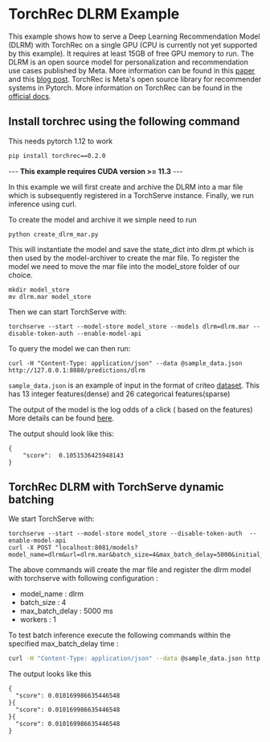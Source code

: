 
# TorchRec DLRM Example

This example shows how to serve a Deep Learning Recommendation Model (DLRM) with TorchRec on a single GPU (CPU is currently not yet supported by this example). It requires at least 15GB of free GPU memory to run.
The DLRM is an open source model for personalization and recommendation use cases published by Meta. More information can be found in this [paper](https://arxiv.org/abs/1906.00091) and this [blog post](https://ai.facebook.com/blog/dlrm-an-advanced-open-source-deep-learning-recommendation-model/).
TorchRec is Meta's open source library for recommender systems in Pytorch. More information on TorchRec can be found in the [official docs](https://pytorch.org/torchrec/).

## Install torchrec using the following command
This needs pytorch 1.12 to work

```bash
pip install torchrec==0.2.0
```


--- **This example requires CUDA version >= 11.3**  ---

In this example we will first create and archive the DLRM into a mar file which is subsequently registered in a TorchServe instance. Finally, we run inference using curl.

To create the model and archive it we simple need to run

```
python create_dlrm_mar.py
```

This will instantiate the model and save the state_dict into dlrm.pt which is then used by the model-archiver to create the mar file.
To register the model we need to move the mar file into the model_store folder of our choice.

```
mkdir model_store
mv dlrm.mar model_store
```

Then we can start TorchServe with:

```
torchserve --start --model-store model_store --models dlrm=dlrm.mar --disable-token-auth --enable-model-api
```

To query the model we can then run:

```
curl -H "Content-Type: application/json" --data @sample_data.json http://127.0.0.1:8080/predictions/dlrm
```

```sample_data.json``` is an example of input in the format of criteo [dataset](https://ailab.criteo.com/download-criteo-1tb-click-logs-dataset/).
This has 13 integer features(dense) and 26 categorical features(sparse)

The output of the model is the log odds of a click ( based on the features) More details can be found [here](https://github.com/facebookresearch/dlrm).

The output should look like this:
```
{
    "score":  0.1051536425948143
}
```

## TorchRec DLRM with TorchServe dynamic batching


We start TorchServe with:

```
torchserve --start --model-store model_store --disable-token-auth  --enable-model-api
curl -X POST "localhost:8081/models?model_name=dlrm&url=dlrm.mar&batch_size=4&max_batch_delay=5000&initial_workers=1&synchronous=true"
```

The above commands will create the mar file and register the dlrm model with torchserve with following configuration :

 - model_name : dlrm
 - batch_size : 4
 - max_batch_delay : 5000 ms
 - workers : 1

To test batch inference execute the following commands within the specified max_batch_delay time :

```bash
curl -H "Content-Type: application/json" --data @sample_data.json http://127.0.0.1:8080/predictions/dlrm & curl -H "Content-Type: application/json" --data @sample_data.json http://127.0.0.1:8080/predictions/dlrm & curl -H "Content-Type: application/json" --data @sample_data.json http://127.0.0.1:8080/predictions/dlrm
```

The output looks like this
```
{
  "score": 0.010169986635446548
}{
  "score": 0.010169986635446548
}{
  "score": 0.010169986635446548
}
```

